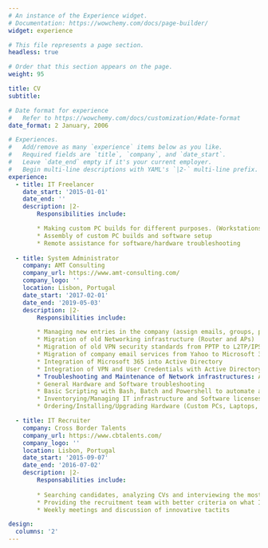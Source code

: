 ```yaml
---
# An instance of the Experience widget.
# Documentation: https://wowchemy.com/docs/page-builder/
widget: experience

# This file represents a page section.
headless: true

# Order that this section appears on the page.
weight: 95

title: CV
subtitle:

# Date format for experience
#   Refer to https://wowchemy.com/docs/customization/#date-format
date_format: 2 January, 2006

# Experiences.
#   Add/remove as many `experience` items below as you like.
#   Required fields are `title`, `company`, and `date_start`.
#   Leave `date_end` empty if it's your current employer.
#   Begin multi-line descriptions with YAML's `|2-` multi-line prefix.
experience:
  - title: IT Freelancer
    date_start: '2015-01-01'
    date_end: ''
    description: |2-
        Responsibilities include:

        * Making custom PC builds for different purposes. (Workstations for video editing, 3D/SOLIDWORKS, and Gaming PCs)
        * Assembly of custom PC builds and software setup
        * Remote assistance for software/hardware troubleshooting
  
  - title: System Administrator
    company: AMT Consulting
    company_url: https://www.amt-consulting.com/
    company_logo: ''
    location: Lisbon, Portugal
    date_start: '2017-02-01'
    date_end: '2019-05-03'
    description: |2-
        Responsibilities include:

        * Managing new entries in the company (assign emails, groups, policies and internal VPN credentials)
        * Migration of old Networking infrastructure (Router and APs)
        * Migration of old VPN security standards from PPTP to L2TP/IPSec
        * Migration of company email services from Yahoo to Microsoft 365
        * Integration of Microsoft 365 into Active Directory
        * Integration of VPN and User Credentials with Active Directory and Windows Workgroup
        * Troubleshooting and Maintenance of Network infrastructures: AD, VPN, DHCP, DNS, Windows Server Machines, Linux Raid server
        * General Hardware and Software troubleshooting
        * Basic Scripting with Bash, Batch and Powershell to automate and shorten configuration/software deployment time on new user machines
        * Inventorying/Managing IT infrastructure and Software licenses
        * Ordering/Installing/Upgrading Hardware (Custom PCs, Laptops, etc)

  - title: IT Recruiter
    company: Cross Border Talents
    company_url: https://www.cbtalents.com/
    company_logo: ''
    location: Lisbon, Portugal
    date_start: '2015-09-07'
    date_end: '2016-07-02'
    description: |2-
        Responsabilities include:
 
        * Searching candidates, analyzing CVs and interviewing the most suitable candidates in IT to our clients
        * Providing the recruitment team with better criteria on what IT employment specifications should be
        * Weekly meetings and discussion of innovative tactits

design:
  columns: '2'
---
```


